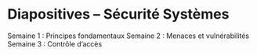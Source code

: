# Diapositives – Sécurité Systèmes

Semaine 1 : Principes fondamentaux
Semaine 2 : Menaces et vulnérabilités
Semaine 3 : Contrôle d’accès

